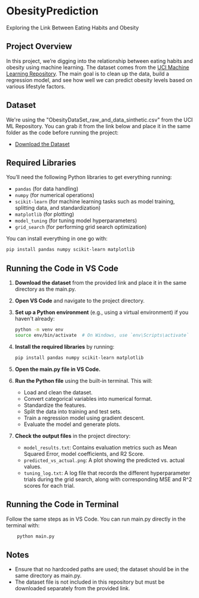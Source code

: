 # ObesityPrediction
Exploring the Link Between Eating Habits and Obesity

## Project Overview
In this project, we’re digging into the relationship between eating habits and obesity using machine learning. The dataset comes from the [UCI Machine Learning Repository](https://archive.ics.uci.edu/ml/index.php). The main goal is to clean up the data, build a regression model, and see how well we can predict obesity levels based on various lifestyle factors.

## Dataset
We're using the "ObesityDataSet_raw_and_data_sinthetic.csv" from the UCI ML Repository. You can grab it from the link below and place it in the same folder as the code before running the project:
- [Download the Dataset](https://archive.ics.uci.edu/dataset/544/estimation+of+obesity+levels+based+on+eating+habits+and+physical+condition)

## Required Libraries
You’ll need the following Python libraries to get everything running:
- `pandas` (for data handling)
- `numpy` (for numerical operations)
- `scikit-learn` (for machine learning tasks such as model training, splitting data, and standardization)
- `matplotlib` (for plotting)
- `model_tuning` (for tuning model hyperparameters)
- `grid_search` (for performing grid search optimization)

You can install everything in one go with:
```bash
pip install pandas numpy scikit-learn matplotlib
```
## Running the Code in VS Code

1. **Download the dataset** from the provided link and place it in the same directory as the main.py.

2. **Open VS Code** and navigate to the project directory.

3. **Set up a Python environment** (e.g., using a virtual environment) if you haven't already:
    ```bash
    python -m venv env
    source env/bin/activate  # On Windows, use `env\Scripts\activate`
    ```

4. **Install the required libraries** by running:
    ```bash
    pip install pandas numpy scikit-learn matplotlib
    ```

5. **Open the main.py file in VS Code.**

6. **Run the Python file** using the built-in terminal. This will:
    - Load and clean the dataset.
    - Convert categorical variables into numerical format.
    - Standardize the features.
    - Split the data into training and test sets.
    - Train a regression model using gradient descent.
    - Evaluate the model and generate plots.

7. **Check the output files** in the project directory:
    - `model_results.txt`: Contains evaluation metrics such as Mean Squared Error, model coefficients, and R2 Score.
    - `predicted_vs_actual.png`: A plot showing the predicted vs. actual values.
    - `tuning_log.txt`: A log file that records the different hyperparameter trials during the grid search, along with corresponding MSE and R^2 scores for each trial. 


## Running the Code in Terminal
Follow the same steps as in VS Code. You can run main.py directly in the terminal with:
```bash
    python main.py
```
    
## Notes
- Ensure that no hardcoded paths are used; the dataset should be in the same directory as main.py.
- The dataset file is not included in this repository but must be downloaded separately from the provided link.

